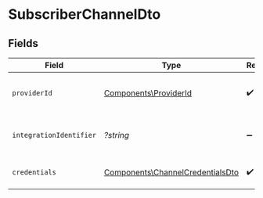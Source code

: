 # SubscriberChannelDto


## Fields

| Field                                                                                | Type                                                                                 | Required                                                                             | Description                                                                          |
| ------------------------------------------------------------------------------------ | ------------------------------------------------------------------------------------ | ------------------------------------------------------------------------------------ | ------------------------------------------------------------------------------------ |
| `providerId`                                                                         | [Components\ProviderId](../../Models/Components/ProviderId.md)                       | :heavy_check_mark:                                                                   | The ID of the chat or push provider.                                                 |
| `integrationIdentifier`                                                              | *?string*                                                                            | :heavy_minus_sign:                                                                   | An optional identifier for the integration.                                          |
| `credentials`                                                                        | [Components\ChannelCredentialsDto](../../Models/Components/ChannelCredentialsDto.md) | :heavy_check_mark:                                                                   | Credentials for the channel.                                                         |
